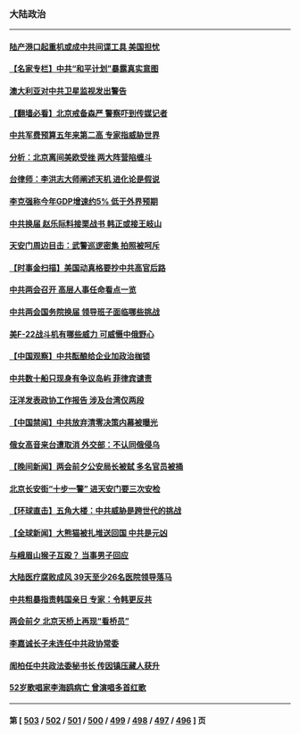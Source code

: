 ### 大陆政治
---
#### [陆产港口起重机或成中共间谍工具 美国担忧](../../pages/ncid277/n13943730.md) 
#### [【名家专栏】中共“和平计划”暴露真实意图](../../pages/ncid277/n13943666.md) 
#### [澳大利亚对中共卫星监视发出警告](../../pages/ncid277/n13943338.md) 
#### [【翻墙必看】北京戒备森严 警察吓到传媒记者](../../pages/ncid277/n13943391.md) 
#### [中共军费预算五年来第二高 专家指威胁世界](../../pages/ncid277/n13943365.md) 
#### [分析：北京离间美欧受挫 两大阵营陷缠斗](../../pages/ncid277/n13943304.md) 
#### [台律师：李洪志大师阐述天机 进化论是假说](../../pages/ncid277/n13943060.md) 
#### [李克强称今年GDP增速约5% 低于外界预期](../../pages/ncid277/n13943328.md) 
#### [中共换届 赵乐际料接栗战书 韩正或接王岐山](../../pages/ncid277/n13943265.md) 
#### [天安门周边目击：武警巡逻密集 拍照被呵斥](../../pages/ncid277/n13943290.md) 
#### [【时事金扫描】美国动真格要抄中共高官后路](../../pages/ncid277/n13943063.md) 
#### [中共两会召开 高层人事任命看点一览](../../pages/ncid277/n13943163.md) 
#### [中共两会国务院换届 领导班子面临哪些挑战](../../pages/ncid277/n13943142.md) 
#### [美F-22战斗机有哪些威力 可威慑中俄野心](../../pages/ncid277/n13943123.md) 
#### [【中国观察】中共酝酿给企业加政治枷锁](../../pages/ncid277/n13943014.md) 
#### [中共数十船只现身有争议岛屿 菲律宾谴责](../../pages/ncid277/n13943042.md) 
#### [汪洋发表政协工作报告 涉及台湾仅两段](../../pages/ncid277/n13942981.md) 
#### [【中国禁闻】中共放弃清零决策内幕被曝光](../../pages/ncid277/n13942597.md) 
#### [俄女高音来台遭取消 外交部：不认同俄侵乌](../../pages/ncid277/n13942832.md) 
#### [【晚间新闻】两会前夕公安局长被弑 多名官员被捅](../../pages/ncid277/n13942954.md) 
#### [北京长安街“十步一警” 进天安门要三次安检](../../pages/ncid277/n13942836.md) 
#### [【环球直击】五角大楼：中共威胁是跨世代的挑战](../../pages/ncid277/n13942593.md) 
#### [【全球新闻】大熊猫被扎堆送回国 中共是元凶](../../pages/ncid277/n13942955.md) 
#### [与峨眉山猴子互殴？ 当事男子回应](../../pages/ncid277/n13942952.md) 
#### [大陆医疗腐败成风 39天至少26名医院领导落马](../../pages/ncid277/n13942886.md) 
#### [中共粗暴指责韩国亲日 专家：令韩更反共](../../pages/ncid277/n13942885.md) 
#### [两会前夕 北京天桥上再现“看桥员”](../../pages/ncid277/n13942719.md) 
#### [李嘉诚长子未连任中共政协常委](../../pages/ncid277/n13942685.md) 
#### [訚柏任中共政法委秘书长 传因镇压藏人获升](../../pages/ncid277/n13942732.md) 
#### [52岁歌唱家李海鸥病亡 曾演唱多首红歌](../../pages/ncid277/n13942634.md) 

---
#### 第 [ [503](./503.md) / [502](./502.md) / [501](./501.md) / [500](./500.md) / [499](./499.md) / [498](./498.md) / [497](./497.md) / [496](./496.md) ] 页
